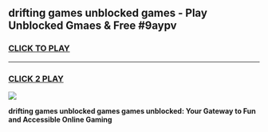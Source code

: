 
## drifting games unblocked games - Play Unblocked Gmaes & Free #9aypv
<h3>
<a href="https://premium.freeplayer.one?title=drifting_games_unblocked_games&ref=01M">CLICK TO PLAY</a></h3>
<hr>

<h3>
<a href="https://premium.freeplayer.one?title=drifting_games_unblocked_games&ref=01M">CLICK 2 PLAY</a>
  
</h3>

<a href="https://premium.freeplayer.one?title=drifting_games_unblocked_games&ref=01M"><img src="https://clearcache.store/games.png"></a>


**drifting games unblocked games games unblocked: Your Gateway to Fun and Accessible Online Gaming**
